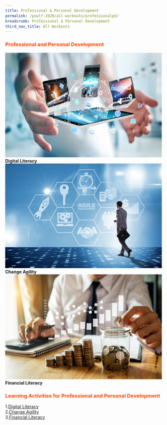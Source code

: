 ```yaml
---
title: Professional & Personal Development
permalink: /pswlf-2020/all-workouts/professionalpd/
breadcrumb: Professional & Personal Development
third_nav_title: All Workouts
---
```

### <font color="orangered"><b>Professional and Personal Development</b></font>
<div class="row">
    <div class="col is-1">
    </div>
    <div class="col is-3">
	     <figure style="margin:0;">
	     <img src="/images/digitalliteracy.jpg">
		     <figcaption><b>Digital Literacy</b></figcaption>
		</figure>
    </div>
    <div class="col is-3">
	    <figure style="margin:0;">
	     <img src="/images/changeagility.jpg">		    <figcaption><b>Change Agility</b></figcaption>
		</figure>
    </div>
    <div class="col is-3">
	    <figure style="margin:0;">
	     <img src="/images/financialliteracy.jpg">			    <figcaption><b>Financial Literacy</b></figcaption>
		</figure>
    </div>
    <div class="col is-2">
    </div>
</div>



### <font color="orangered"><b>Learning Activities for Professional and Personal Development</b></font>
1.[Digital Literacy](#digital)<br>
2.[Change Agility](#change)<br>
3.[Financial Literacy](#financial)<br>

